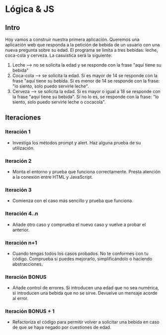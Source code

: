 # Lógica & JS

## Intro
Hoy vamos a construir nuestra primera aplicación. Queremos una aplicación web que responda a la petición de bebida de un usuario con una nueva pregunta sobre su edad. El programa se limita a tres bebidas: leche, coca-cola y cerveza. La casuística será la siguiente:
1. Leche --> no se solicita la edad y se responde con la frase "aquí tiene su bebida"
2. Coca-cola --> se solicita la edad. Sí es mayor de 14 se responde con la frase "aquí tiene su bebida. Si es menor de 14 se responde con la frase: "lo siento, solo puedo servirle leche".
3. Cerveza --> se solicita la edad. Si es mayor o igual a 18 se responde con la frase "aquí tiene su bebida". Si no lo es, se responde con la frase: "lo siento, solo puedo servirle leche o cocacola".

## Iteraciones

### Iteración 1
- Investiga los métodos prompt y alert. Haz alguna prueba de su utilización.

### Iteración 2
- Monta el entorno y prueba que funciona correctamente. Presta atención a la conexión entre HTML y JavaScript.

### Iteración 3
- Comienza con el caso más sencillo y prueba que funciona.

### Iteración 4..n
- Añade otro caso y comprueba el nuevo caso y vuelve a probar el anterior.

### Iteración n+1
- Cuando tengas todos los casos probados. No te conformes con tu código. Comprueba si puedes mejorarlo, simplificándolo o haciendo abstracciones.

### Iteración BONUS
- Añade control de errores. Sí introducen una edad que no sea numérica, si introducen una bebida que no se sirve. Devuelve un mensaje acorde al error.

### Iteración BONUS + 1
- Refactoriza el código para permitir volver a solicitar una bebida en caso de que se haya negado por cuestiones de edad.